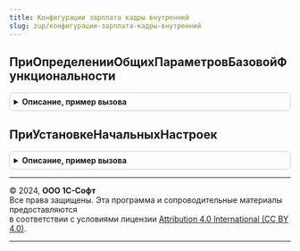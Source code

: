 ```yaml
---
title: Конфигурации зарплата кадры внутренний
slug: zup/конфигурации-зарплата-кадры-внутренний
---
```



## ПриОпределенииОбщихПараметровБазовойФункциональности
<details style="margin: 1em 0; padding: 0.5em; border: 1px solid #ccc; border-radius: 6px;">

<summary style="font-weight: bold; cursor: pointer;">Описание, пример вызова</summary>

```bsl

Процедура ПриОпределенииОбщихПараметровБазовойФункциональности(ОбщиеПараметры) Экспорт
```

Пример вызова
```bsl
КонфигурацииЗарплатаКадрыВнутренний.ПриОпределенииОбщихПараметровБазовойФункциональности(ОбщиеПараметры) 
```
</details>

## ПриУстановкеНачальныхНастроек
<details style="margin: 1em 0; padding: 0.5em; border: 1px solid #ccc; border-radius: 6px;">

<summary style="font-weight: bold; cursor: pointer;">Описание, пример вызова</summary>

```bsl

Процедура ПриУстановкеНачальныхНастроек(НачальныеНастройки) Экспорт
```

Пример вызова
```bsl
КонфигурацииЗарплатаКадрыВнутренний.ПриУстановкеНачальныхНастроек(НачальныеНастройки) 
```
</details>

---

© 2024, **ООО 1С-Софт**  
Все права защищены. Эта программа и сопроводительные материалы предоставляются  
в соответствии с условиями лицензии [Attribution 4.0 International (CC BY 4.0)](https://creativecommons.org/licenses/by/4.0/legalcode).

---
